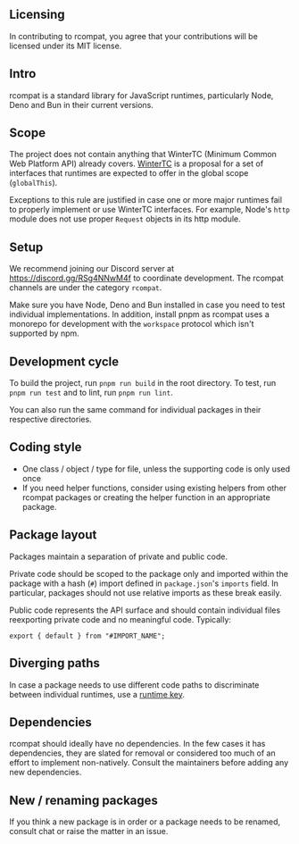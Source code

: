 ## Licensing

In contributing to rcompat, you agree that your contributions will be licensed
under its MIT license.

## Intro

rcompat is a standard library for JavaScript runtimes, particularly Node, Deno
and Bun in their current versions.

## Scope

The project does not contain anything that WinterTC (Minimum Common Web
Platform API) already covers. [WinterTC][wintertc] is a proposal for a set of
interfaces that runtimes are expected to offer in the global scope
(`globalThis`).

Exceptions to this rule are justified in case one or more major runtimes fail
to properly implement or use WinterTC interfaces. For example, Node's
`http` module does not use proper `Request` objects in its http module.

## Setup

We recommend joining our Discord server at https://discord.gg/RSg4NNwM4f to
coordinate development. The rcompat channels are under the category `rcompat`.

Make sure you have Node, Deno and Bun installed in case you need to test
individual implementations. In addition, install pnpm as rcompat uses a
monorepo for development with the `workspace` protocol which isn't supported by
npm.

## Development cycle

To build the project, run `pnpm run build` in the root directory. To test, run
`pnpm run test` and to lint, run `pnpm run lint`.

You can also run the same command for individual packages in their respective
directories.

## Coding style

* One class / object / type for file, unless the supporting code is only used
once
* If you need helper functions, consider using existing helpers from other
rcompat packages or creating the helper function in an appropriate package.

## Package layout

Packages maintain a separation of private and public code.

Private code should be scoped to the package only and imported within the
package with a hash (`#`) import defined in `package.json`'s `imports` field.
In particular, packages should not use relative imports as these break easily.

Public code represents the API surface and should contain individual files 
reexporting private code and no meaningful code. Typically:

`export { default } from "#IMPORT_NAME";`

## Diverging paths

In case a package needs to use different code paths to discriminate between
individual runtimes, use a [runtime key][runtime-keys].

## Dependencies

rcompat should ideally have no dependencies. In the few cases it has
dependencies, they are slated for removal or considered too much of an effort
to implement non-natively. Consult the maintainers before adding any new
dependencies.

## New / renaming packages

If you think a new package is in order or a package needs to be renamed,
consult chat or raise the matter in an issue.

[runtime-keys]: https://runtime-keys.proposal.wintercg.org
[wintertc]: https://min-common-api.proposal.wintertc.org
